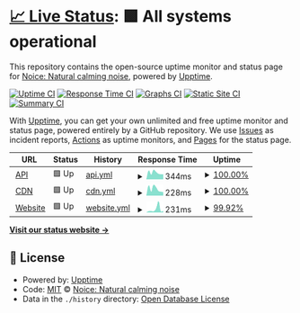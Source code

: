 # [📈 Live Status](https://status.trynoice.com): <!--live status--> **🟩 All systems operational**

This repository contains the open-source uptime monitor and status page for [Noice: Natural calming noise](https://trynoice.com), powered by [Upptime](https://github.com/upptime/upptime).

[![Uptime CI](https://github.com/trynoice/status/workflows/Uptime%20CI/badge.svg)](https://github.com/trynoice/status/actions?query=workflow%3A%22Uptime+CI%22)
[![Response Time CI](https://github.com/trynoice/status/workflows/Response%20Time%20CI/badge.svg)](https://github.com/trynoice/status/actions?query=workflow%3A%22Response+Time+CI%22)
[![Graphs CI](https://github.com/trynoice/status/workflows/Graphs%20CI/badge.svg)](https://github.com/trynoice/status/actions?query=workflow%3A%22Graphs+CI%22)
[![Static Site CI](https://github.com/trynoice/status/workflows/Static%20Site%20CI/badge.svg)](https://github.com/trynoice/status/actions?query=workflow%3A%22Static+Site+CI%22)
[![Summary CI](https://github.com/trynoice/status/workflows/Summary%20CI/badge.svg)](https://github.com/trynoice/status/actions?query=workflow%3A%22Summary+CI%22)

With [Upptime](https://upptime.js.org), you can get your own unlimited and free uptime monitor and status page, powered entirely by a GitHub repository. We use [Issues](https://github.com/trynoice/status/issues) as incident reports, [Actions](https://github.com/trynoice/status/actions) as uptime monitors, and [Pages](https://status.trynoice.com) for the status page.

<!--start: status pages-->
<!-- This summary is generated by Upptime (https://github.com/upptime/upptime) -->
<!-- Do not edit this manually, your changes will be overwritten -->
<!-- prettier-ignore -->
| URL | Status | History | Response Time | Uptime |
| --- | ------ | ------- | ------------- | ------ |
| <img alt="" src="https://favicons.githubusercontent.com/api.trynoice.com" height="13"> [API](https://api.trynoice.com/health) | 🟩 Up | [api.yml](https://github.com/trynoice/status/commits/HEAD/history/api.yml) | <details><summary><img alt="Response time graph" src="./graphs/api/response-time-week.png" height="20"> 344ms</summary><br><a href="https://status.trynoice.com/history/api"><img alt="Response time 397" src="https://img.shields.io/endpoint?url=https%3A%2F%2Fraw.githubusercontent.com%2Ftrynoice%2Fstatus%2FHEAD%2Fapi%2Fapi%2Fresponse-time.json"></a><br><a href="https://status.trynoice.com/history/api"><img alt="24-hour response time 261" src="https://img.shields.io/endpoint?url=https%3A%2F%2Fraw.githubusercontent.com%2Ftrynoice%2Fstatus%2FHEAD%2Fapi%2Fapi%2Fresponse-time-day.json"></a><br><a href="https://status.trynoice.com/history/api"><img alt="7-day response time 344" src="https://img.shields.io/endpoint?url=https%3A%2F%2Fraw.githubusercontent.com%2Ftrynoice%2Fstatus%2FHEAD%2Fapi%2Fapi%2Fresponse-time-week.json"></a><br><a href="https://status.trynoice.com/history/api"><img alt="30-day response time 397" src="https://img.shields.io/endpoint?url=https%3A%2F%2Fraw.githubusercontent.com%2Ftrynoice%2Fstatus%2FHEAD%2Fapi%2Fapi%2Fresponse-time-month.json"></a><br><a href="https://status.trynoice.com/history/api"><img alt="1-year response time 397" src="https://img.shields.io/endpoint?url=https%3A%2F%2Fraw.githubusercontent.com%2Ftrynoice%2Fstatus%2FHEAD%2Fapi%2Fapi%2Fresponse-time-year.json"></a></details> | <details><summary><a href="https://status.trynoice.com/history/api">100.00%</a></summary><a href="https://status.trynoice.com/history/api"><img alt="All-time uptime 100.00%" src="https://img.shields.io/endpoint?url=https%3A%2F%2Fraw.githubusercontent.com%2Ftrynoice%2Fstatus%2FHEAD%2Fapi%2Fapi%2Fuptime.json"></a><br><a href="https://status.trynoice.com/history/api"><img alt="24-hour uptime 100.00%" src="https://img.shields.io/endpoint?url=https%3A%2F%2Fraw.githubusercontent.com%2Ftrynoice%2Fstatus%2FHEAD%2Fapi%2Fapi%2Fuptime-day.json"></a><br><a href="https://status.trynoice.com/history/api"><img alt="7-day uptime 100.00%" src="https://img.shields.io/endpoint?url=https%3A%2F%2Fraw.githubusercontent.com%2Ftrynoice%2Fstatus%2FHEAD%2Fapi%2Fapi%2Fuptime-week.json"></a><br><a href="https://status.trynoice.com/history/api"><img alt="30-day uptime 100.00%" src="https://img.shields.io/endpoint?url=https%3A%2F%2Fraw.githubusercontent.com%2Ftrynoice%2Fstatus%2FHEAD%2Fapi%2Fapi%2Fuptime-month.json"></a><br><a href="https://status.trynoice.com/history/api"><img alt="1-year uptime 100.00%" src="https://img.shields.io/endpoint?url=https%3A%2F%2Fraw.githubusercontent.com%2Ftrynoice%2Fstatus%2FHEAD%2Fapi%2Fapi%2Fuptime-year.json"></a></details>
| <img alt="" src="https://favicons.githubusercontent.com/cdn.trynoice.com" height="13"> [CDN](https://cdn.trynoice.com/health) | 🟩 Up | [cdn.yml](https://github.com/trynoice/status/commits/HEAD/history/cdn.yml) | <details><summary><img alt="Response time graph" src="./graphs/cdn/response-time-week.png" height="20"> 228ms</summary><br><a href="https://status.trynoice.com/history/cdn"><img alt="Response time 277" src="https://img.shields.io/endpoint?url=https%3A%2F%2Fraw.githubusercontent.com%2Ftrynoice%2Fstatus%2FHEAD%2Fapi%2Fcdn%2Fresponse-time.json"></a><br><a href="https://status.trynoice.com/history/cdn"><img alt="24-hour response time 120" src="https://img.shields.io/endpoint?url=https%3A%2F%2Fraw.githubusercontent.com%2Ftrynoice%2Fstatus%2FHEAD%2Fapi%2Fcdn%2Fresponse-time-day.json"></a><br><a href="https://status.trynoice.com/history/cdn"><img alt="7-day response time 228" src="https://img.shields.io/endpoint?url=https%3A%2F%2Fraw.githubusercontent.com%2Ftrynoice%2Fstatus%2FHEAD%2Fapi%2Fcdn%2Fresponse-time-week.json"></a><br><a href="https://status.trynoice.com/history/cdn"><img alt="30-day response time 277" src="https://img.shields.io/endpoint?url=https%3A%2F%2Fraw.githubusercontent.com%2Ftrynoice%2Fstatus%2FHEAD%2Fapi%2Fcdn%2Fresponse-time-month.json"></a><br><a href="https://status.trynoice.com/history/cdn"><img alt="1-year response time 277" src="https://img.shields.io/endpoint?url=https%3A%2F%2Fraw.githubusercontent.com%2Ftrynoice%2Fstatus%2FHEAD%2Fapi%2Fcdn%2Fresponse-time-year.json"></a></details> | <details><summary><a href="https://status.trynoice.com/history/cdn">100.00%</a></summary><a href="https://status.trynoice.com/history/cdn"><img alt="All-time uptime 100.00%" src="https://img.shields.io/endpoint?url=https%3A%2F%2Fraw.githubusercontent.com%2Ftrynoice%2Fstatus%2FHEAD%2Fapi%2Fcdn%2Fuptime.json"></a><br><a href="https://status.trynoice.com/history/cdn"><img alt="24-hour uptime 100.00%" src="https://img.shields.io/endpoint?url=https%3A%2F%2Fraw.githubusercontent.com%2Ftrynoice%2Fstatus%2FHEAD%2Fapi%2Fcdn%2Fuptime-day.json"></a><br><a href="https://status.trynoice.com/history/cdn"><img alt="7-day uptime 100.00%" src="https://img.shields.io/endpoint?url=https%3A%2F%2Fraw.githubusercontent.com%2Ftrynoice%2Fstatus%2FHEAD%2Fapi%2Fcdn%2Fuptime-week.json"></a><br><a href="https://status.trynoice.com/history/cdn"><img alt="30-day uptime 100.00%" src="https://img.shields.io/endpoint?url=https%3A%2F%2Fraw.githubusercontent.com%2Ftrynoice%2Fstatus%2FHEAD%2Fapi%2Fcdn%2Fuptime-month.json"></a><br><a href="https://status.trynoice.com/history/cdn"><img alt="1-year uptime 100.00%" src="https://img.shields.io/endpoint?url=https%3A%2F%2Fraw.githubusercontent.com%2Ftrynoice%2Fstatus%2FHEAD%2Fapi%2Fcdn%2Fuptime-year.json"></a></details>
| <img alt="" src="https://favicons.githubusercontent.com/trynoice.com" height="13"> [Website](https://trynoice.com) | 🟩 Up | [website.yml](https://github.com/trynoice/status/commits/HEAD/history/website.yml) | <details><summary><img alt="Response time graph" src="./graphs/website/response-time-week.png" height="20"> 231ms</summary><br><a href="https://status.trynoice.com/history/website"><img alt="Response time 221" src="https://img.shields.io/endpoint?url=https%3A%2F%2Fraw.githubusercontent.com%2Ftrynoice%2Fstatus%2FHEAD%2Fapi%2Fwebsite%2Fresponse-time.json"></a><br><a href="https://status.trynoice.com/history/website"><img alt="24-hour response time 144" src="https://img.shields.io/endpoint?url=https%3A%2F%2Fraw.githubusercontent.com%2Ftrynoice%2Fstatus%2FHEAD%2Fapi%2Fwebsite%2Fresponse-time-day.json"></a><br><a href="https://status.trynoice.com/history/website"><img alt="7-day response time 231" src="https://img.shields.io/endpoint?url=https%3A%2F%2Fraw.githubusercontent.com%2Ftrynoice%2Fstatus%2FHEAD%2Fapi%2Fwebsite%2Fresponse-time-week.json"></a><br><a href="https://status.trynoice.com/history/website"><img alt="30-day response time 221" src="https://img.shields.io/endpoint?url=https%3A%2F%2Fraw.githubusercontent.com%2Ftrynoice%2Fstatus%2FHEAD%2Fapi%2Fwebsite%2Fresponse-time-month.json"></a><br><a href="https://status.trynoice.com/history/website"><img alt="1-year response time 221" src="https://img.shields.io/endpoint?url=https%3A%2F%2Fraw.githubusercontent.com%2Ftrynoice%2Fstatus%2FHEAD%2Fapi%2Fwebsite%2Fresponse-time-year.json"></a></details> | <details><summary><a href="https://status.trynoice.com/history/website">99.92%</a></summary><a href="https://status.trynoice.com/history/website"><img alt="All-time uptime 99.97%" src="https://img.shields.io/endpoint?url=https%3A%2F%2Fraw.githubusercontent.com%2Ftrynoice%2Fstatus%2FHEAD%2Fapi%2Fwebsite%2Fuptime.json"></a><br><a href="https://status.trynoice.com/history/website"><img alt="24-hour uptime 99.45%" src="https://img.shields.io/endpoint?url=https%3A%2F%2Fraw.githubusercontent.com%2Ftrynoice%2Fstatus%2FHEAD%2Fapi%2Fwebsite%2Fuptime-day.json"></a><br><a href="https://status.trynoice.com/history/website"><img alt="7-day uptime 99.92%" src="https://img.shields.io/endpoint?url=https%3A%2F%2Fraw.githubusercontent.com%2Ftrynoice%2Fstatus%2FHEAD%2Fapi%2Fwebsite%2Fuptime-week.json"></a><br><a href="https://status.trynoice.com/history/website"><img alt="30-day uptime 99.97%" src="https://img.shields.io/endpoint?url=https%3A%2F%2Fraw.githubusercontent.com%2Ftrynoice%2Fstatus%2FHEAD%2Fapi%2Fwebsite%2Fuptime-month.json"></a><br><a href="https://status.trynoice.com/history/website"><img alt="1-year uptime 99.97%" src="https://img.shields.io/endpoint?url=https%3A%2F%2Fraw.githubusercontent.com%2Ftrynoice%2Fstatus%2FHEAD%2Fapi%2Fwebsite%2Fuptime-year.json"></a></details>

<!--end: status pages-->

[**Visit our status website →**](https://status.trynoice.com)

## 📄 License

- Powered by: [Upptime](https://github.com/upptime/upptime)
- Code: [MIT](./LICENSE) © [Noice: Natural calming noise](https://trynoice.com)
- Data in the `./history` directory: [Open Database License](https://opendatacommons.org/licenses/odbl/1-0/)

